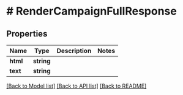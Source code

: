 # # RenderCampaignFullResponse

## Properties

Name | Type | Description | Notes
------------ | ------------- | ------------- | -------------
**html** | **string** |  | 
**text** | **string** |  | 

[[Back to Model list]](../../README.md#documentation-for-models) [[Back to API list]](../../README.md#documentation-for-api-endpoints) [[Back to README]](../../README.md)


